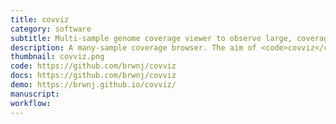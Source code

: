 ```yaml
---
title: covviz
category: software
subtitle: Multi-sample genome coverage viewer to observe large, coverage-based anomalies
description: A many-sample coverage browser. The aim of <code>covviz</code> is to highlight regions of significant and sustained deviation of coverage depth from the majority of samples.
thumbnail: covviz.png
code: https://github.com/brwnj/covviz
docs: https://github.com/brwnj/covviz
demo: https://brwnj.github.io/covviz/
manuscript:
workflow:
---
```

